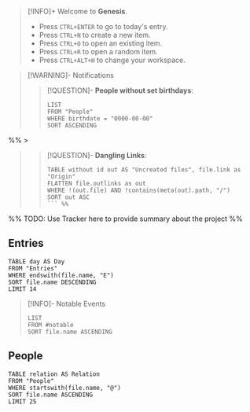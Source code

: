 > [!INFO]+ Welcome to **Genesis**.
>
> - Press `CTRL+ENTER` to go to today's entry.
> - Press `CTRL+N` to create a new item.
> - Press `CTRL+O` to open an existing item.
> - Press `CTRL+R` to open a random item.
> - Press `CTRL+ALT+H` to change your workspace.

> [!WARNING]- Notifications
>
> > [!QUESTION]- **People without set birthdays**:
> >
> > ```dataview
> > LIST
> > FROM "People"
> > WHERE birthdate = "0000-00-00"
> > SORT ASCENDING
> > ```
%% > 
> > [!QUESTION]- **Dangling Links**:
> > 
> > ```dataview
> > TABLE without id out AS "Uncreated files", file.link as "Origin"
> > FLATTEN file.outlinks as out
> > WHERE !(out.file) AND !contains(meta(out).path, "/")
> > SORT out ASC
> > ``` %%

%% TODO: Use Tracker here to provide summary about the project %%

## Entries

```dataview
TABLE day AS Day
FROM "Entries"
WHERE endswith(file.name, "E")
SORT file.name DESCENDING
LIMIT 14
```

> [!INFO]- Notable Events
>
> ```dataview
> LIST
> FROM #notable
> SORT file.name ASCENDING
> ```

## People

```dataview
TABLE relation AS Relation
FROM "People"
WHERE startswith(file.name, "@")
SORT file.name ASCENDING
LIMIT 25
```
